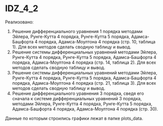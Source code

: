 # IDZ_4_2

Реализовано:
1. Решение дифференциального уравнения 1 порядка методами Эйлера, Рунге-Кутта 4 порядка, Рунге-Кутта 5 порядка, Адамса-Башфорта 4 порядка, Адамса-Моултона 4 порядка (стр. 10, таблица 1). Для всех методов сделать сводную таблицу и вывод.
2. Решение системы дифференциальных уравнений методами Эйлера, Рунге-Кутта 4 порядка, Рунге-Кутта 5 порядка, Адамса-Башфорта 4 порядка, Адамса-Моултона 4 порядка (стр. 14, таблица 2). Для всех методов сделать сводную таблицу и вывод.
3. Решение системы дифференциальных уравнений методами Эйлера, Рунге-Кутта 4 порядка, Рунге-Кутта 5 порядка, Адамса-Башфорта 4 порядка, Адамса-Моултона 4 порядка (стр. 21, таблица 3). Для всех методов сделать сводную таблицу и вывод.
4. Решение дифференциального уравнения 3 порядка, сведя его сначала к системе дифференциальных уравнений 3 порядка, методами Эйлера, Рунге-Кутта 4 порядка, Рунге-Кутта 5 порядка, Адамса-Башфорта 4 порядка, Адамса-Моултона 4 порядка (стр. 30).


Данные по которым строились графики лежат в папке plots_data.
